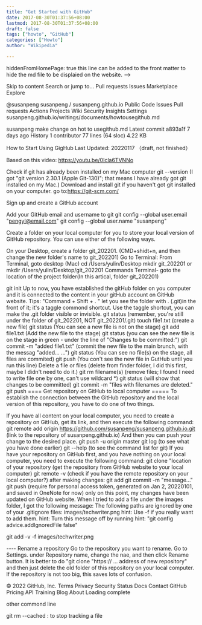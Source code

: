 ```yaml
---
title: "Get Started with GitHub"
date: 2017-08-30T01:37:56+08:00
lastmod: 2017-08-30T01:37:56+08:00
draft: false
tags: ["howto", "GitHub"]
categories: ["Howto"]
author: "Wikipedia"

---
```

<!-->
hiddenFromHomePage: true

this line can be added to the front matter to hide the md file to be displaied on the website.
-->
Skip to content
Search or jump to…
Pull requests
Issues
Marketplace
Explore
 
@susanpeng 
susanpeng
/
susanpeng.github.io
Public
Code
Issues
Pull requests
Actions
Projects
Wiki
Security
Insights
Settings
susanpeng.github.io/writings/documents/howtousegithub.md

susanpeng make change on hot to usegithub.md
Latest commit a893a1f 7 days ago
 History
 1 contributor
77 lines (64 sloc)  4.22 KB
   
How to Start Using GigHub Last Updated: 20220117 （draft, not finished）

Based on this video: https://youtu.be/0Icla6TVNNo

Check if git has already been installed on my Mac computer
git --version (I got "git version 2.30.1 (Apple Git-130)"; that means I have already got git installed on my Mac.)
Download and install git if you haven't got git installed on your computer. go to:https://git-scm.com/

Sign up and create a GitHub account

Add your GitHub email and username to git git config --global user.email "pengyl@email.com" git config --global user.name "susanpeng"

Create a folder on your local computer for you to store your local version of GitHub repository. You can use either of the following ways.

On your Desktop, create a folder git_202201. (CMD+shidt+n, and then change the new folder's name to git_202201)
Go to Terminal: From Terminal, goto desktop (Mac)
cd /Users/yulin/Desktop
mkdir git_202201 or
mkdir /Users/yulin/Desktop/git_202201
Commands Terminal- goto the location of the project folder(In this artical, folder git_202201)

git init Up to now, you have established the gitHub folder on you computer and it is connected to the content in your gitHub account on GitHub website. Tips: "Command + Shift + . " let you see the folder with . (.git)in the front of it; it's a taggle commond shortcut. Use the taggle shortcut, you can make the .git folder visible or invisible.
git status (remember, you're still under the folder of git_202201, NOT git_202201/.git)
touch file1.txt (create a new file)
git status (You can see a new file is not on the stage)
git add file1.txt (Add the new file to the stage)
git status (you can see the new file is on the stage in green - under the line of "Changes to be committed:")
git commit -m "added file1.txt" (commit the new file to the main brunch, with the messag "added... ...")
git status (You can see no file(s) on the stage, all files are commited)
git push (You con't see the new file in GutHub until you run this line)
Delete a file or files (delete from finder folder, I did this first, maybe I didn't need to do it.)
git rm filename(s) (remove files; I found I need to write file one by one, can't use wildcard *)
git status (will show that changes to be committed)
git commit -m "files with filenames are deleted."
git push
==== Get repository on GitHub to local computer ===== To establish the connection between the GitHub repository and the local version of this repository, you have to do one of two things.

If you have all content on your local computer, you need to create a repository on GitHub, get its link, and then execute the following command:
git remote add origin https://github.com/susanpeng/susanpeng.github.io.git (link to the repository of susanpeng.github.io) And then you can push your change to the desired place.
git push -u origin master
git log (to see what you have done earlier)
git --help (to see the command list for git)
If you have your repository on GitHub first, and you have nothing on your local computer, you need to execute the following command:
git clone "location of your repository (get the repository from GitHub website to your local computer)
git remote -v (check if you have the remote repository on your local computer?) after making changes:
git add
git commit -m "message..."
git push (require for personal access token, generated on Jan 2, 20220101, and saved in OneNote for now) only on this point, my changes have been updated on GitHub website.
When I tried to add a file under the images folder, I got the following message: The following paths are ignored by one of your .gitignore files: images/techwriter.png hint: Use -f if you really want to add them. hint: Turn this message off by running hint: "git config advice.addIgnoredFile false"

git add -v -f images/techwriter.png

---- Rename a repository Go to the repository you want to rename. Go to Settings. under Repository name, change the nae, and then click Rename button. It is better to do "git clone "https:// ... address of new repository" and then just delete the old folder of this repository on your local computer. If the repository is not too big, this saves lots of confusion.

© 2022 GitHub, Inc.
Terms
Privacy
Security
Status
Docs
Contact GitHub
Pricing
API
Training
Blog
About
Loading complete


other commond line

git rm --cached <file>: to stop tracking a file